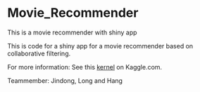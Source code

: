# Movie_Recommender
This is a movie recommender with shiny app

This is code for a shiny app for a movie recommender based on collaborative filtering. 

For more information: See this [kernel](https://www.kaggle.com/philippsp/book-recommender-collaborative-filtering-shiny) on Kaggle.com.

Teammember: Jindong, Long and Hang 
